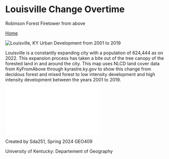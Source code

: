 # Louisville Change Overtime
Robinson Forest Firetower from above

[Home](https://github.com/sdavis2992/FireTower)

![Louisville, KY Urban Development from 2001 to 2019](Louisville_Image.jpg)

Louisville is a constantly expanding city with a population of 624,444 as on 2022. This expansion process has taken a bite out of the tree canopy of the forested land in and around the city. This map uses NLCD land cover data from KyFromAbove through kyrastre.ky.gov to show this change from decidous forest and mixed forest to low intensity development and high intensity development between the years 2001 to 2019.  

![Link to georeferenced PDF](Georef_Louisville.pdf)

Created by Sda251, Spring 2024
GEO409

University of Kentucky: Departement of Geography
